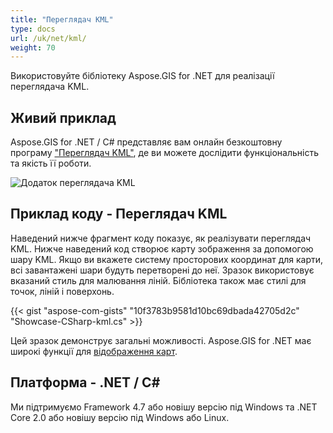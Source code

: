 ```yaml
---
title: "Переглядач KML"
type: docs
url: /uk/net/kml/
weight: 70
---
```


Використовуйте бібліотеку Aspose.GIS for .NET для реалізації переглядача KML.

## **Живий приклад**

Aspose.GIS for .NET / C# представляє вам онлайн безкоштовну програму ["Переглядач KML"](https://products.aspose.app/gis/viewer/kml), де ви можете дослідити функціональність та якість її роботи.

![Додаток переглядача KML](viewer.png)

## **Приклад коду - Переглядач KML**

Наведений нижче фрагмент коду показує, як реалізувати переглядач KML. Нижче наведений код створює карту зображення за допомогою шару KML. Якщо ви вкажете систему просторових координат для карти, всі завантажені шари будуть перетворені до неї.
Зразок використовує вказаний стиль для малювання ліній. Бібліотека також має стилі для точок, ліній і поверхонь.

{{< gist "aspose-com-gists" "10f3783b9581d10bc69dbada42705d2c" "Showcase-CSharp-kml.cs" >}}

Цей зразок демонструє загальні можливості. Aspose.GIS for .NET має широкі функції для [відображення карт](https://docs.aspose.com/gis/net/map-rendering/).

## **Платформа - .NET / C#**

Ми підтримуємо Framework 4.7 або новішу версію під Windows та .NET Core 2.0 або новішу версію під Windows або Linux.
